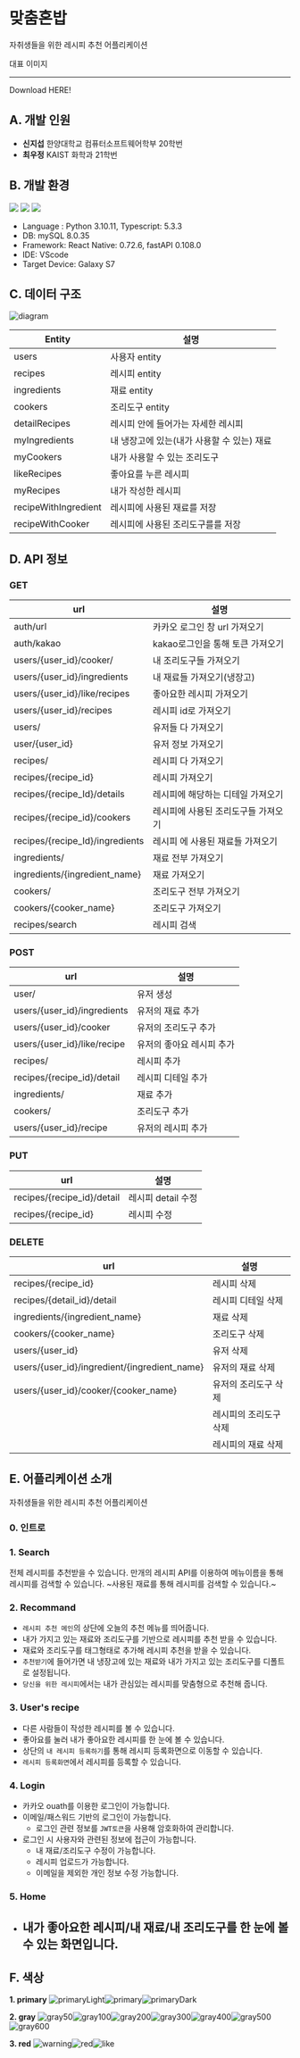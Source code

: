 # 맞춤혼밥
자취생들을 위한 레시피 추천 어플리케이션

대표 이미지

-----------------
Download HERE!




## A. 개발 인원
- **신지섭** 한양대학교 컴퓨터소프트웨어학부 20학번
- **최우정** KAIST 화학과 21학번

## B. 개발 환경
<img src="https://img.shields.io/badge/MySQL-4479A1?style=flat-square&logo=MySQL&logoColor=white"/>
<img src="https://img.shields.io/badge/React Native-61DAFB?style=flat-square&logo=React&logoColor=white"/>
<img src="https://img.shields.io/badge/FastAPI-009688?style=flat-square&logo=FastAPI&logoColor=white"/>

 - Language : Python 3.10.11, Typescript: 5.3.3
 - DB: mySQL 8.0.35
 - Framework: React Native: 0.72.6, fastAPI 0.108.0
 - IDE: VScode
 - Target Device: Galaxy S7

## C. 데이터 구조

![diagram](https://github.com/wjeongchoi/madCampWeek2/assets/64767436/ab4ce26b-10ab-4e53-94b4-64c1d3e8dfcb)

| Entity | 설명 |
| --- | --- |
| users | 사용자 entity |
| recipes | 레시피 entity |
| ingredients | 재료 entity  |
| cookers | 조리도구 entity |
| detailRecipes | 레시피 안에 들어가는 자세한 레시피 |
| myIngredients | 내 냉장고에 있는(내가 사용할 수 있는) 재료 |
| myCookers | 내가 사용할  수 있는 조리도구 |
| likeRecipes | 좋아요를 누른 레시피 |
| myRecipes | 내가 작성한 레시피 |
| recipeWithIngredient | 레시피에 사용된 재료를 저장 |
| recipeWithCooker | 레시피에 사용된 조리도구를를 저장 |

## D. API 정보

### GET
| url | 설명 |
| --- | --- |
| auth/url | 카카오 로그인 창 url 가져오기 |
| auth/kakao | kakao로그인을 통해 토큰 가져오기 |
| users/{user_id}/cooker/ | 내 조리도구들 가져오기 |
| users/{user_id}/ingredients | 내 재료들 가져오기(냉장고) |
| users/{user_id}/like/recipes | 좋아요한 레시피 가져오기 |
| users/{user_id}/recipes | 레시피 id로 가져오기 |
| users/ | 유저들 다 가져오기 |
| user/{user_id} | 유저 정보 가져오기 |
| recipes/ | 레시피 다 가져오기 |
| recipes/{recipe_id} | 레시피 가져오기 |
| recipes/{recipe_Id}/details | 레시피에 해당하는 디테일 가져오기 |
| recipes/{recipe_id}/cookers | 레시피에 사용된 조리도구들 가져오기 |
| recipes/{recipe_Id}/ingredients | 레시피 에 사용된 재료들 가져오기 |
| ingredients/ | 재료 전부 가져오기 |
| ingredients/{ingredient_name} | 재료 가져오기 |
| cookers/ | 조리도구 전부 가져오기 |
| cookers/{cooker_name} | 조리도구 가져오기 |
| recipes/search | 레시피 검색 |

### POST
| url | 설명 |
| --- | --- |
| user/ | 유저 생성 |
| users/{user_id}/ingredients | 유저의 재료 추가 |
| users/{user_id}/cooker | 유저의 조리도구 추가 |
| users/{user_id}/like/recipe | 유저의 좋아요 레시피 추가 |
| recipes/ | 레시피 추가 |
| recipes/{recipe_id}/detail | 레시피 디테일 추가 |
| ingredients/ | 재료 추가 |
| cookers/ | 조리도구 추가 |
| users/{user_id}/recipe | 유저의 레시피 추가 |

### PUT
| url | 설명 |
| --- | --- |
| recipes/{recipe_id}/detail | 레시피 detail 수정 |
| recipes/{recipe_id} | 레시피 수정 |

### DELETE

| url | 설명 |
| --- | --- |
| recipes/{recipe_id} | 레시피 삭제 |
| recipes/{detail_id}/detail | 레시피 디테일 삭제 |
| ingredients/{ingredient_name} | 재료 삭제 |
| cookers/{cooker_name} | 조리도구 삭제 |
| users/{user_id} | 유저 삭제 |
| users/{user_id}/ingredient/{ingredient_name} | 유저의 재료 삭제 |
| users/{user_id}/cooker/{cooker_name} | 유저의 조리도구 삭제 |
|  | 레시피의 조리도구 삭제 |
|  | 레시피의 재료 삭제 |

## E. 어플리케이션 소개
자취생들을 위한 레시피 추천 어플리케이션


### 0. 인트로


### 1. Search
전체 레시피를 추천받을 수 있습니다.
만개의 레시피 API를 이용하여 
메뉴이름을 통해 레시피를 검색할 수 있습니다.
~사용된 재료를 통해 레시피를 검색할 수 있습니다.~

### 2. Recommand
- ```레시피 추천 메인```의 상단에 오늘의 추천 메뉴를 띄어줍니다.
- 내가 가지고 있는 재료와 조리도구를 기반으로 레시피를 추천 받을 수 있습니다.
- 재료와 조리도구를 태그형태로 추가해 레시피 추천을 받을 수 있습니다.
- ```추천받기```에 들어가면 내 냉장고에 있는 재료와 내가 가지고 있는 조리도구를 디폴트로 설정됩니다.
- ```당신을 위한 레시피```에서는 내가 관심있는 레시피를 맞춤형으로 추천해 줍니다.



### 3. User's recipe
- 다른 사람들이 작성한 레시피를 볼 수 있습니다.
- 좋아요를 눌러 내가 좋아요한 레시피를 한 눈에 볼 수 있습니다.
- 상단의 ```내 레시피 등록하기```를 통해 레시피 등록화면으로 이동할 수 있습니다.
- ```레시피 등록화면```에서 레시피를 등록할 수 있습니다.


### 4. Login
- 카카오 ouath를 이용한 로그인이 가능합니다.
- 이메일/패스워드 기반의 로그인이 가능합니다.
    - 로그인 관련 정보를 ```JWT토큰```을 사용해 암호화하여 관리합니다.
- 로그인 시 사용자와 관련된 정보에 접근이 가능합니다.
   - 내 재료/조리도구 수정이 가능합니다.
   - 레시피 업로드가 가능합니다.
   - 이메일을 제외한 개인 정보 수정 가능합니다.

### 5. Home
-  내가 좋아요한 레시피/내 재료/내 조리도구를 한 눈에 볼 수 있는 화면입니다.
   - 

## F. 색상
**1. primary** ![primaryLight](https://github.com/wjeongchoi/madCampWeek2/assets/64767436/8fff589d-ebfe-42f4-b71a-4684c3686594)![primary](https://github.com/wjeongchoi/madCampWeek2/assets/64767436/82f9725c-a3c1-49a5-a32a-a4fe3095f4d6)![primaryDark](https://github.com/wjeongchoi/madCampWeek2/assets/64767436/f22c76c5-461a-4435-8013-2732b358ed90)

**2. gray**
![gray50](https://github.com/wjeongchoi/madCampWeek2/assets/64767436/68774f90-ef79-491f-84f5-7a2fbc68cec6)![gray100](https://github.com/wjeongchoi/madCampWeek2/assets/64767436/b5359996-053a-4427-9c17-f45a243e1588)![gray200](https://github.com/wjeongchoi/madCampWeek2/assets/64767436/7b289465-2092-44bf-99fe-a37d47aaa7bc)![gray300](https://github.com/wjeongchoi/madCampWeek2/assets/64767436/dd51c033-1239-4189-82ca-f0f56595f688)![gray400](https://github.com/wjeongchoi/madCampWeek2/assets/64767436/09657934-a4b5-4c31-9f5d-feb787b4ebea)![gray500](https://github.com/wjeongchoi/madCampWeek2/assets/64767436/612386de-d395-4ca6-af2f-20bd9a80d7c5)![gray600](https://github.com/wjeongchoi/madCampWeek2/assets/64767436/991f6918-32dd-425f-a4da-295bd6022738)


**3. red**
![warning](https://github.com/wjeongchoi/madCampWeek2/assets/64767436/4968a104-82d5-410f-bd49-e405f21c1192)![red](https://github.com/wjeongchoi/madCampWeek2/assets/64767436/0fa127b0-06f6-4c4b-baef-7150d45c2508)![like](https://github.com/wjeongchoi/madCampWeek2/assets/64767436/05037645-1307-4c13-ae14-87e1a50483d2)


